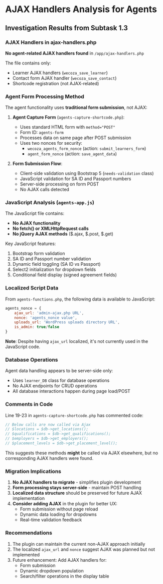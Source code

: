 # AJAX Handlers Analysis for Agents

## Investigation Results from Subtask 1.3

### AJAX Handlers in ajax-handlers.php

**No agent-related AJAX handlers found** in `/app/ajax-handlers.php`

The file contains only:
- Learner AJAX handlers (`wecoza_save_learner`)
- Contact form AJAX handler (`wecoza_save_contact`)
- Shortcode registration (not AJAX-related)

### Agent Form Processing Method

The agent functionality uses **traditional form submission**, not AJAX:

1. **Agent Capture Form** (`agents-capture-shortcode.php`):
   - Uses standard HTML form with `method="POST"`
   - Form ID: `agents-form`
   - Processes data on same page after POST submission
   - Uses two nonces for security:
     - `wecoza_agents_form_nonce` (action: `submit_learners_form`)
     - `agent_form_nonce` (action: `save_agent_data`)

2. **Form Submission Flow**:
   - Client-side validation using Bootstrap 5 (`needs-validation` class)
   - JavaScript validation for SA ID and Passport numbers
   - Server-side processing on form POST
   - No AJAX calls detected

### JavaScript Analysis (`agents-app.js`)

The JavaScript file contains:
- **No AJAX functionality**
- **No fetch() or XMLHttpRequest calls**
- **No jQuery AJAX methods** ($.ajax, $.post, $.get)

Key JavaScript features:
1. Bootstrap form validation
2. SA ID and Passport number validation
3. Dynamic field toggling (SA ID vs Passport)
4. Select2 initialization for dropdown fields
5. Conditional field display (signed agreement fields)

### Localized Script Data

From `agents-functions.php`, the following data is available to JavaScript:
```javascript
agents_nonce = {
    ajax_url: 'admin-ajax.php URL',
    nonce: 'agents_nonce value',
    uploads_url: 'WordPress uploads directory URL',
    is_admin: true/false
}
```

**Note**: Despite having `ajax_url` localized, it's not currently used in the JavaScript code.

### Database Operations

Agent data handling appears to be server-side only:
- Uses `learner_DB` class for database operations
- No AJAX endpoints for CRUD operations
- All database interactions happen during page load/POST

### Comments in Code

Line 19-23 in `agents-capture-shortcode.php` has commented code:
```php
// Below calls are now called via Ajax
// $locations = $db->get_locations();
// $qualifications = $db->get_qualifications();
// $employers = $db->get_employers();
// $placement_levels = $db->get_placement_level();
```

This suggests these methods **might** be called via AJAX elsewhere, but no corresponding AJAX handlers were found.

### Migration Implications

1. **No AJAX handlers to migrate** - simplifies plugin development
2. **Form processing stays server-side** - maintain POST handling
3. **Localized data structure** should be preserved for future AJAX implementation
4. **Consider adding AJAX** in the plugin for better UX:
   - Form submission without page reload
   - Dynamic data loading for dropdowns
   - Real-time validation feedback

### Recommendations

1. The plugin can maintain the current non-AJAX approach initially
2. The localized `ajax_url` and `nonce` suggest AJAX was planned but not implemented
3. Future enhancement: Add AJAX handlers for:
   - Form submission
   - Dynamic dropdown population
   - Search/filter operations in the display table